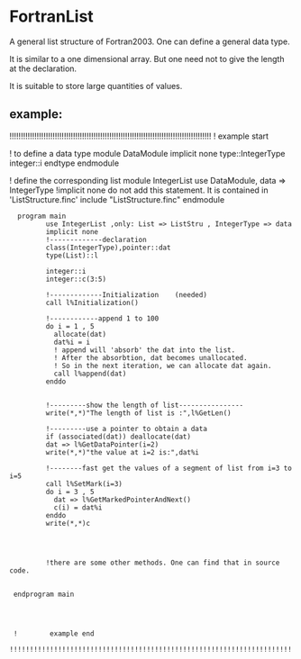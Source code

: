 # FortranList

A general list structure of Fortran2003. One can define a general data type.

It is similar to a one dimensional array. But one need not to give the length at the declaration.

It is suitable to store large quantities of values.

## example:


!!!!!!!!!!!!!!!!!!!!!!!!!!!!!!!!!!!!!!!!!!!!!!!!!!!!!!!!!!!!!!!!!!!!!!!!!!!!!!!!!!!!!!!!!
!        example start

! to define a data type
      module DataModule
              implicit none
              type::IntegerType
                   integer::i
              endtype
      endmodule

! define the corresponding list
      module IntegerList
              use DataModule,  data => IntegerType
              !implicit none   do not add this statement. It is contained in 'ListStructure.finc'
              include "ListStructure.finc"
      endmodule






      program main
             use IntegerList ,only: List => ListStru , IntegerType => data
             implicit none
             !-------------declaration
             class(IntegerType),pointer::dat
             type(List)::l

             integer::i
             integer::c(3:5)

             !-------------Initialization    (needed)
             call l%Initialization()

             !------------append 1 to 100
             do i = 1 , 5
               allocate(dat)
               dat%i = i
               ! append will 'absorb' the dat into the list.
               ! After the absorbtion, dat becomes unallocated.
               ! So in the next iteration, we can allocate dat again.
               call l%append(dat)
             enddo


             !---------show the length of list----------------
             write(*,*)"The length of list is :",l%GetLen()

             !---------use a pointer to obtain a data
             if (associated(dat)) deallocate(dat)
             dat => l%GetDataPointer(i=2)
             write(*,*)"the value at i=2 is:",dat%i

             !--------fast get the values of a segment of list from i=3 to i=5
             call l%SetMark(i=3)
             do i = 3 , 5
               dat => l%GetMarkedPointerAndNext()
               c(i) = dat%i
             enddo
             write(*,*)c




             !there are some other methods. One can find that in source code.


     endprogram main




     !        example end   
     !!!!!!!!!!!!!!!!!!!!!!!!!!!!!!!!!!!!!!!!!!!!!!!!!!!!!!!!!!!!!!!!!!!!!!!!!!!!!!!!!!!!!!!!!
